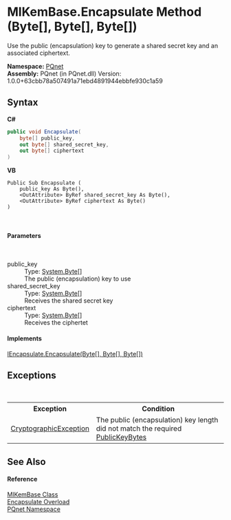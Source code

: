 # MlKemBase.Encapsulate Method (Byte[], Byte[], Byte[])
 

Use the public (encapsulation) key to generate a shared secret key and an associated ciphertext.

**Namespace:**&nbsp;<a href="fc4f881f-e121-9cf0-ed49-65bf6b5a005d">PQnet</a><br />**Assembly:**&nbsp;PQnet (in PQnet.dll) Version: 1.0.0+63cbb78a507491a71ebd4891944ebbfe930c1a59

## Syntax

**C#**<br />
``` C#
public void Encapsulate(
	byte[] public_key,
	out byte[] shared_secret_key,
	out byte[] ciphertext
)
```

**VB**<br />
``` VB
Public Sub Encapsulate ( 
	public_key As Byte(),
	<OutAttribute> ByRef shared_secret_key As Byte(),
	<OutAttribute> ByRef ciphertext As Byte()
)
```

<br />

#### Parameters
&nbsp;<dl><dt>public_key</dt><dd>Type: <a href="https://docs.microsoft.com/dotnet/api/system.byte" target="_blank" rel="noopener noreferrer">System.Byte</a>[]<br />The public (encapsulation) key to use</dd><dt>shared_secret_key</dt><dd>Type: <a href="https://docs.microsoft.com/dotnet/api/system.byte" target="_blank" rel="noopener noreferrer">System.Byte</a>[]<br />Receives the shared secret key</dd><dt>ciphertext</dt><dd>Type: <a href="https://docs.microsoft.com/dotnet/api/system.byte" target="_blank" rel="noopener noreferrer">System.Byte</a>[]<br />Receives the ciphertet</dd></dl>

#### Implements
<a href="ac64a8e5-15eb-1939-cf8b-cb4421623af0">IEncapsulate.Encapsulate(Byte[], Byte[], Byte[])</a><br />

## Exceptions
&nbsp;<table><tr><th>Exception</th><th>Condition</th></tr><tr><td><a href="https://docs.microsoft.com/dotnet/api/system.security.cryptography.cryptographicexception" target="_blank" rel="noopener noreferrer">CryptographicException</a></td><td>The public (encapsulation) key length did not match the required <a href="ae19e6b8-d036-8800-e3c4-89b479e1c371">PublicKeyBytes</a></td></tr></table>

## See Also


#### Reference
<a href="048f1bfa-554d-653d-117e-4772fbe7d244">MlKemBase Class</a><br /><a href="033c0cf8-b0b2-d469-06ef-66b5963f8240">Encapsulate Overload</a><br /><a href="fc4f881f-e121-9cf0-ed49-65bf6b5a005d">PQnet Namespace</a><br />